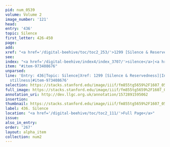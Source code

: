```yaml
---
pid: num_0539
volume: Volume 2
image_number: '121'
head: 
entry: '436'
topic: Silence
first_letter: 426-450
page: 
add: 
xref: "<a href='/digital-beehive/toc/toc2_253/'>1299 [Silence & Reservedness]</a>"
see: 
index: "<a href='/digital-beehive/index4/index_3707/'>silence</a>|<a href='/digital-beehive/index4/index_3904/'>stillness</a>"
item: "#item-973408676"
unparsed: 
line: 'Entry: 436|Topic: Silence|Xref: 1299 [Silence & Reservedness]|Index: silence|Index:
  stillness|#item-973408676'
selection: https://stacks.stanford.edu/image/iiif/fm855tg5659%2F1607_0588/284,233,3023,799/full/0/default.jpg
full_image: https://stacks.stanford.edu/image/iiif/fm855tg5659%2F1607_0588/full/full/0/default.jpg
annotation_uri: http://dev.llgc.org.uk/annotation/1572891595062
insertion: 
thumbnail: https://stacks.stanford.edu/image/iiif/fm855tg5659%2F1607_0588/284,233,600,180/250,/0/default.jpg
label: 436. Silence
location: "<a href='/digital-beehive/toc/toc2_111/'>Full Page</a>"
issue: 
also_in_entry: 
order: '267'
layout: alpha_item
collection: num2
---
```

